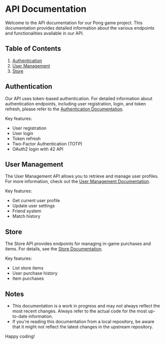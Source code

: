 # API Documentation

Welcome to the API documentation for our Pong game project. This documentation provides detailed information about the various endpoints and functionalities available in our API.

## Table of Contents

1. [Authentication](/docs/API/Authentication.md)
2. [User Management](/docs/API/User.md)
3. [Store](/docs/API/Store.md)

## Authentication

Our API uses token-based authentication. For detailed information about authentication endpoints, including user registration, login, and token refresh, please refer to the [Authentication Documentation](/docs/API/Authentication.md).

Key features:
- User registration
- User login
- Token refresh
- Two-Factor Authentication (TOTP)
- OAuth2 login with 42 API

## User Management

The User Management API allows you to retrieve and manage user profiles. For more information, check out the [User Management Documentation](/docs/API/User.md).

Key features:
- Get current user profile
- Update user settings
- Friend system
- Match history

## Store

The Store API provides endpoints for managing in-game purchases and items. For details, see the [Store Documentation](/docs/API/Store.md).

Key features:
- List store items
- User purchase history
- Item purchases

## Notes

- This documentation is a work in progress and may not always reflect the most recent changes. Always refer to the actual code for the most up-to-date information.
- If you're reading this documentation from a local repository, be aware that it might not reflect the latest changes in the upstream repository.

Happy coding!